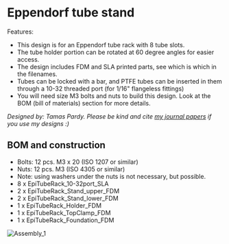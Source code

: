 # Eppendorf tube stand

Features:
- This design is for an Eppendorf tube rack with 8 tube slots. 
- The tube holder portion can be rotated at 60 degree angles for easier access. 
- The design includes FDM and SLA printed parts, see which is which in the filenames.
- Tubes can be locked with a bar, and PTFE tubes can be inserted in them through a 10-32 threaded port (for 1/16" flangeless fittings)
- You will need size M3 bolts and nuts to build this design. Look at the BOM (bill of materials) section for more details. 

*Designed by: Tamas Pardy.*
*Please be kind and cite [my journal papers](https://orcid.org/0000-0003-1360-4201) if you use my designs :)*

## BOM and construction

- Bolts: 12 pcs. M3 x 20 (ISO 1207 or similar)
- Nuts: 12 pcs. M3 (ISO 4305 or similar)
- Note: using washers under the nuts is not necessary, but possible.  
- 8 x EpiTubeRack_10-32port_SLA
- 2 x EpiTubeRack_Stand_upper_FDM
- 2 x EpiTubeRack_Stand_lower_FDM
- 1 x EpiTubeRack_Holder_FDM
- 1 x EpiTubeRack_TopClamp_FDM 
- 1 x EpiTubeRack_Foundation_FDM

![Assembly_1](https://user-images.githubusercontent.com/88547337/130583195-e2bb8722-4bb5-412e-ad9a-b2eb15fc69c9.JPG)
